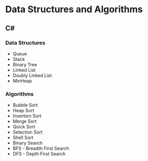 # Data Structures and Algorithms 

## C#

### Data Structures

- Queue
- Stack
- Binary Tree
- Linked List
- Doubly Linked List
- MinHeap

### Algorithms

- Bubble Sort
- Heap Sort
- Insertion Sort
- Merge Sort
- Quick Sort
- Selection Sort
- Shell Sort
- Binary Search
- BFS - Breadth First Search
- DFS - Depth First Search
